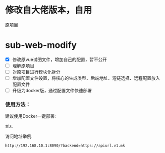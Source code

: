 # 修改自大佬版本，自用
[原项目](https://github.com/youshandefeiyang/sub-web-modify)
# sub-web-modify
- [x] 修改原vue试图文件，增加自己的配置，暂不公开
- [ ] 理解原项目
- [ ] 对原项目进行模块化拆分
- [ ] 增加配置文件设置，将核心的生成类型、后端地址、短链选择、远程配置放入配置文件
- [ ] 升级为docker版，通过配置文件快速部署
### 使用方法：
建议使用Docker一键部署:
```
暂无
```
访问地址举例:
```
http://192.168.10.1:8090/?backend=https://apiurl.v1.mk
```
